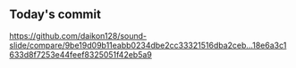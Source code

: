 ## Today's commit
https://github.com/daikon128/sound-slide/compare/9be19d09b11eabb0234dbe2cc33321516dba2ceb...18e6a3c1633d8f7253e44feef8325051f42eb5a9

